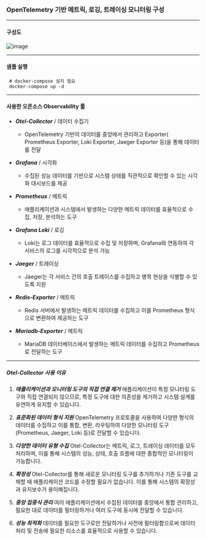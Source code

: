 ### OpenTelemetry 기반 메트릭, 로깅, 트레이싱 모니터링 구성

---
#### 구성도

![image](https://github-production-user-asset-6210df.s3.amazonaws.com/48303144/399272257-439ae604-c33b-492f-89ce-c9acedd70a8f.png?X-Amz-Algorithm=AWS4-HMAC-SHA256&X-Amz-Credential=AKIAVCODYLSA53PQK4ZA%2F20241230%2Fus-east-1%2Fs3%2Faws4_request&X-Amz-Date=20241230T102930Z&X-Amz-Expires=300&X-Amz-Signature=602af187487a9bc0302fd748f1d8f84b2085cce62c89e74730e6573d2aff6121&X-Amz-SignedHeaders=host)

---

#### 샘플 실행
~~~
 # docker-compose 설치 필요
 docker-compose up -d
~~~

---
#### 사용한 오픈소스 Observability 툴
- ***Otel-Collector*** / 데이터 수집기
    - OpenTelemetry 기반의 데이터를 중앙에서 관리하고 Exporter( Prometheus Exporter, Loki Exporter, Jaeger Exporter 등)을 통해 데이터를 전달

- ***Grafana*** / 시각화
    - 수집된 성능 데이터를 기반으로 시스템 상태를 직관적으로 확인할 수 있는 시각화 대시보드를 제공

- ***Prometheus*** / 메트릭
    - 애플리케이션과 시스템에서 발생하는 다양한 메트릭 데이터를 효율적으로 수집, 저장, 분석하는 도구

- ***Grafana Loki*** / 로깅
    - Loki는 로그 데이터를 효율적으로 수집 및 저장하며, Grafana와 연동하여 각 서비스의 로그를 시각적으로 분석 가능

- ***Jaeger*** / 트레이싱
    - Jaeger는 각 서비스 간의 호출 트레이스를 수집하고 병목 현상을 식별할 수 있도록 지원

- ***Redis-Exporter*** / 메트릭
    - Redis 서버에서 발생하는 메트릭 데이터를 수집하고 이를 Prometheus 형식으로 변환하여 제공하는 도구

- ***Mariadb-Exporter*** / 메트릭
    - MariaDB 데이터베이스에서 발생하는 메트릭 데이터를 수집하고 Prometheus로 전달하는 도구

---

##### Otel-Collector 사용 이유

1.	***애플리케이션과 모니터링 도구의 직접 연결 제거***
애플리케이션이 특정 모니터링 도구와 직접 연결되지 않으므로, 특정 도구에 대한 의존성을 제거하고 시스템 설계를 유연하게 유지할 수 있습니다.

2.	***표준화된 데이터 형식 지원***
OpenTelemetry 프로토콜을 사용하여 다양한 형식의 데이터를 수집하고 이를 통합, 변환, 라우팅하여 다양한 모니터링 도구(Prometheus, Jaeger, Loki 등)로 전달할 수 있습니다.

3.	***다양한 데이터 유형 수집***
Otel-Collector는 메트릭, 로그, 트레이싱 데이터를 모두 처리하며, 이를 통해 시스템의 성능, 상태, 호출 흐름에 대한 종합적인 모니터링이 가능합니다.

4.	***확장성***
Otel-Collector를 통해 새로운 모니터링 도구를 추가하거나 기존 도구를 교체할 때 애플리케이션 코드를 수정할 필요가 없습니다. 이를 통해 시스템의 확장성과 유지보수가 용이해집니다.

5.	***중앙 집중식 관리***
여러 애플리케이션에서 수집된 데이터를 중앙에서 통합 관리하고, 필요한 대로 데이터를 필터링하거나 여러 도구에 동시에 전달할 수 있습니다.

6.	***성능 최적화***
데이터를 필요한 도구로만 전달하거나 사전에 필터링함으로써 데이터 처리 및 전송에 필요한 리소스를 효율적으로 사용할 수 있습니다.